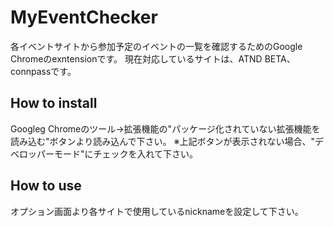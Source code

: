 # MyEventChecker 
各イベントサイトから参加予定のイベントの一覧を確認するためのGoogle Chromeのexntensionです。 
現在対応しているサイトは、ATND BETA、connpassです。

## How to install 
Googleg Chromeのツール→拡張機能の"パッケージ化されていない拡張機能を読み込む"ボタンより読み込んで下さい。
※上記ボタンが表示されない場合、"デベロッパーモード"にチェックを入れて下さい。

## How to use 
オプション画面より各サイトで使用しているnicknameを設定して下さい。
